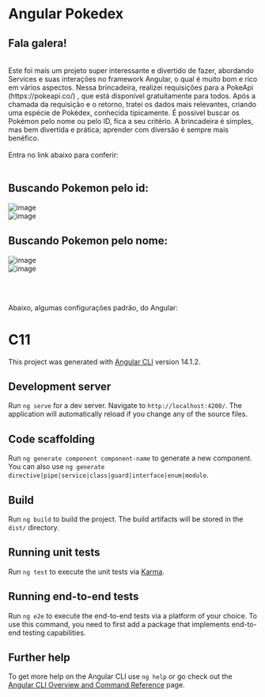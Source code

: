 # Angular Pokedex

## Fala galera!
<br>
Este foi mais um projeto super interessante e divertido de fazer, abordando Services e suas interações no framework Angular, o qual é muito bom e rico em vários aspectos. Nessa brincadeira, realizei requisições para a PokeApi (https://pokeapi.co/) , que está disponível gratuitamente para todos. Após a chamada da requisição e o retorno, tratei os dados mais relevantes, criando uma espécie de Pokédex, conhecida tipicamente. É possível buscar os Pokémon pelo nome ou pelo ID, fica a seu critério. A brincadeira é simples, mas bem divertida e prática; aprender com diversão é sempre mais benéfico.
<br>
<br>
Entra no link abaixo para conferir:
<br>

<br>

## Buscando Pokemon pelo id:
![image](https://github.com/MatheusNascimento99/Angular-Card-PokeAPi/assets/139829100/ba4c77b9-943b-4269-b8f8-f3e7bae252e6)
<br>
![image](https://github.com/MatheusNascimento99/Angular-Card-PokeAPi/assets/139829100/52c4622b-7cc2-4e6e-b2c5-0c5e1509a36d)
## Buscando Pokemon pelo nome:
![image](https://github.com/MatheusNascimento99/Angular-Card-PokeAPi/assets/139829100/36c86da4-6008-498d-9c15-0b37edfca077)
<br>
![image](https://github.com/MatheusNascimento99/Angular-Card-PokeAPi/assets/139829100/2ea3b97c-a10c-4e36-8b16-2d2c30ac4b06)


<br>
<br>



Abaixo, algumas configurações padrão, do Angular:
# C11

This project was generated with [Angular CLI](https://github.com/angular/angular-cli) version 14.1.2.

## Development server

Run `ng serve` for a dev server. Navigate to `http://localhost:4200/`. The application will automatically reload if you change any of the source files.

## Code scaffolding

Run `ng generate component component-name` to generate a new component. You can also use `ng generate directive|pipe|service|class|guard|interface|enum|module`.

## Build

Run `ng build` to build the project. The build artifacts will be stored in the `dist/` directory.

## Running unit tests

Run `ng test` to execute the unit tests via [Karma](https://karma-runner.github.io).

## Running end-to-end tests

Run `ng e2e` to execute the end-to-end tests via a platform of your choice. To use this command, you need to first add a package that implements end-to-end testing capabilities.

## Further help

To get more help on the Angular CLI use `ng help` or go check out the [Angular CLI Overview and Command Reference](https://angular.io/cli) page.
